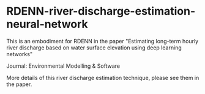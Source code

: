 # RDENN-river-discharge-estimation-neural-network
This is an embodiment for RDENN in the paper "Estimating long-term hourly river discharge based on water surface elevation using deep learning networks"

Journal: Environmental Modelling & Software

More details of this river discharge estimation technique, please see them in the paper.
